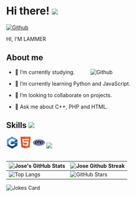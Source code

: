 <h1> Hi there! <img src = "https://raw.githubusercontent.com/MartinHeinz/MartinHeinz/master/wave.gif" width = 30px> </h1>
<p align='center'>
</p>


[![Github](https://img.shields.io/github/followers/JoseAMercadoV?label=Follow&style=social)](https://github.com/JoseAMercadoV)

<div size='300px'> HI, I'M LAMMER
</div>

<h2> About me </h2>

<img width="55%" align="right" alt="Github" src="https://raw.githubusercontent.com/onimur/.github/master/.resources/git-header.svg" />

- 🔭 I’m currently studying.
  
- 🌱 I’m currently learning Python and JavaScript.
  
- 👯 I’m looking to collaborate on projects.
  
- 💬 Ask me about C++, PHP and HTML.

<h2> Skills <img src = "https://media2.giphy.com/media/QssGEmpkyEOhBCb7e1/giphy.gif?cid=ecf05e47a0n3gi1bfqntqmob8g9aid1oyj2wr3ds3mg700bl&rid=giphy.gif" width = 32px> </h2>
 <a href=https://github.com/JoseAMercadoV?tab=repositories&q=&type=&language=php&sort=> <img width='32px' src='https://github.com/devicons/devicon/blob/master/icons/cplusplus/cplusplus-original.svg'></a>
 <a href= https://github.com/JoseAMercadoV?tab=repositories&q=&type=&language=html&sort= > <img width ='32px' src ='https://github.com/devicons/devicon/blob/master/icons/html5/html5-original.svg'></a>
 <a href=https://github.com/JoseAMercadoV?tab=repositories&q=&type=&language=php&sort=> <img width='32px' src='https://github.com/devicons/devicon/blob/master/icons/php/php-original.svg'></a>
 <a href= 'https://github.com/JoseAMercadoV?tab=repositories&q=&type=&language=android&sort='> <img width ='32px' src ='https://raw.githubusercontent.com/rahulbanerjee26/githubAboutMeGenerator/main/icons/android.svg'></a>

<br>
<br>

| ![Jose's GitHub Stats](https://github-readme-stats.vercel.app/api?username=JoseAMercadoV&show_icons=true&theme=codeSTACKr) | ![Jose Github Streak](https://github-readme-streak-stats.herokuapp.com/?user=JoseAMercadoV&theme=codeSTACKr) |
| --- | --- |
| ![Top Langs](https://github-readme-stats.vercel.app/api/top-langs/?username=JoseAMercadoV&theme=codeSTACKr) | ![GitHub Stars](https://github-readme-stats.vercel.app/api?username=JoseAMercadoV&show_icons=true&locale=en&count_private=true&hide_rank=true&custom_title=My%20GitHub%20Stats&disable_animations=true&theme=codeSTACKr) |

![Jokes Card](https://readme-jokes.vercel.app/api?theme=codeSTACKr)

<br>
